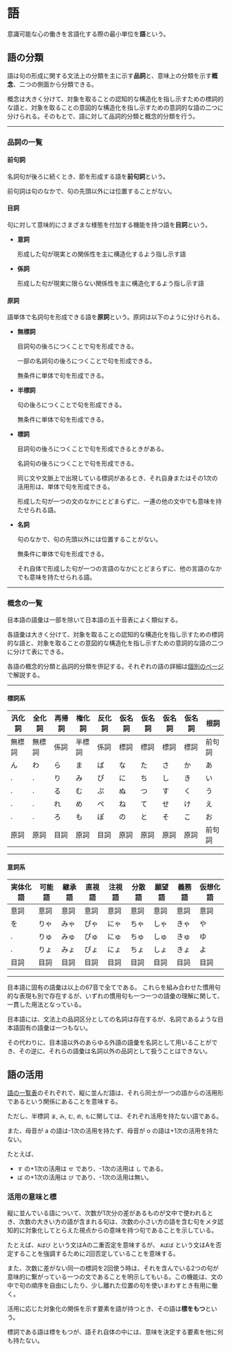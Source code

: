 # 語

意識可能な心の働きを言語化する際の最小単位を**語**という。

## 語の分類
語は句の形成に関する文法上の分類を主に示す**品詞**と、意味上の分類を示す**概念**、二つの側面から分類できる。

概念は大きく分けて、対象を取ることの認知的な構造化を指し示すための標詞的な語と、対象を取ることの意図的な構造化を指し示すための意詞的な語の二つに分けられる。そのもとで、語に対して品詞的分類と概念的分類を行う。


****

### 品詞の一覧

#### 前句詞

名詞句が後ろに続くとき、節を形成する語を**前句詞**という。

前句詞は句のなかで、句の先頭以外には位置することがない。


#### 目詞
句に対して意味的にさまざまな様態を付加する機能を持つ語を**目詞**という。

- **意詞**

  形成した句が現実との関係性を主に構造化するよう指し示す語

- **係詞**

  形成した句が現実に限らない関係性を主に構造化するよう指し示す語


#### 原詞
語単体で名詞句を形成できる語を**原詞**という。原詞は以下のように分けられる。


- **無標詞**

  目詞句の後ろにつくことで句を形成できる。

  一部の名詞句の後ろにつくことで句を形成できる。

  無条件に単体で句を形成できる。

- **半標詞**

  句の後ろにつくことで句を形成できる。

  無条件に単体で句を形成できる。


- **標詞**

  目詞句の後ろにつくことで句を形成できるときがある。

  名詞句の後ろにつくことで句を形成できる。

  同じ文や文脈上で出現している標詞があるとき、それ自身またはその1次の活用形は、単体で句を形成できる。

  形成した句が一つの文のなかにとどまらずに、一連の他の文中でも意味を持たせられる語。

- **名詞**

  句のなかで、句の先頭以外には位置することがない。

  無条件に単体で句を形成できる。

  それ自体で形成した句が一つの言語のなかにとどまらずに、他の言語のなかでも意味を持たせられる語。

****
### 概念の一覧
目本語の語彙は一部を除いて日本語の五十音表によく類似する。

各語彙は大きく分けて、対象を取ることの認知的な構造化を指し示すための標詞的な語と、対象を取ることの意図的な構造化を指し示すための意詞的な語の二つに分けて表にできる。

各語の概念的分類と品詞的分類を併記する。それぞれの語の詳細は[個別のページ](word)で解説する。

****

#### 標詞系

汎化詞|全化詞|再帰詞|権化詞|反化詞|仮名詞|仮名詞|仮名詞|仮名詞|根詞
--|---|---|---|---|---|---|---|---|--
無標詞|無標詞|係詞|半標詞|係詞|標詞|標詞|標詞|標詞|前句詞
ん|わ|ら|ま|ぱ|な|た|さ|か|あ
.|.|り|み|ぴ|に|ち|し|き|い
.|.|る|む|ぷ|ぬ|つ|す|く|う
.|.|れ|め|ぺ|ね|て|せ|け|え
.|.|ろ|も|ぽ|の|と|そ|こ|お
原詞|原詞|目詞|原詞|目詞|原詞|原詞|原詞|原詞|前句詞

****

#### 意詞系

実体化語|可能語|継承語|直視語|注視語|分散語|願望語|義務語|仮想化語
--|---|---|---|---|---|---|---|---
意詞|意詞|意詞|意詞|意詞|意詞|意詞|意詞|意詞
を|りゃ|みゃ|ぴゃ|にゃ|ちゃ|しゃ|きゃ|や
.|りゅ|みゅ|ぴゅ|にゅ|ちゅ|しゅ|きゅ|ゆ
.|りょ|みょ|ぴょ|にょ|ちょ|しょ|きょ|よ
目詞|目詞|目詞|目詞|目詞|目詞|目詞|目詞|目詞

****

目本語に固有の語彙は以上の67音で全てである。
これらを組み合わせた慣用句的な表現も別で存在するが、いずれの慣用句も一つ一つの語彙の理解に関して、一貫した用法となっている。

目本語には、文法上の品詞区分としての名詞は存在するが、名詞であるような目本語固有の語彙は一つもない。

その代わりに、目本語以外のあらゆる外語の語彙を名詞として用いることができ、その逆に、それらの語彙は名詞以外の品詞として扱うことはできない。

## 語の活用

[語の一覧表](#概念の一覧)のそれぞれで、縦に並んだ語は、それら同士が一つの語からの活用形であるという関係にあることを意味する。

ただし、半標詞 `ま`, `み`, `む`, `め`, `も`に関しては、それぞれ活用を持たない語である。

また、母音が a の語は-1次の活用を持たず、母音が o の語は+1次の活用を持たない。

たとえば、
- `す` の+1次の活用は `せ` であり、-1次の活用は `し` である。
- `ぱ` の+1次の活用は `ぴ` であり、-1次の活用は無い。


### 活用の意味と標

縦に並んでいる語について、次数が1次分の差があるものが文中で使われるとき、次数の大きい方の語が含まれる句は、次数の小さい方の語を含む句をメタ認知的に対象化してとらえた視点からの意味を持つ句であることを示している。

たとえば、`Aぱぴ` という文はAの二重否定を意味するが、 `Aぱぱ` という文はAを否定することを強調するために2回否定していることを意味する。

また、次数に差がない同一の標詞を2回使う時は、それを含んでいる2つの句が意味的に繋がっている一つの文であることを明示してもいる。この機能は、文の中で句の順序を自由にしたり、少し離れた位置の句を使いまわすとき有用に働く。

活用に応じた対象化の関係を示す要素を語が持つとき、その語は**標をもつ**という。

標詞である語は標をもつが、語それ自体の中には、意味を決定する要素を他に何も持たない。
